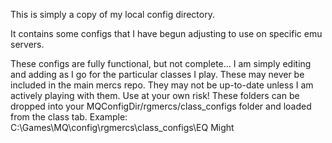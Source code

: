 This is simply a copy of my local config directory.

It contains some configs that I have begun adjusting to use on specific emu servers.

These configs are fully functional, but not complete... I am simply editing and adding as I go for the particular classes I play.
These may never be included in the main mercs repo. They may not be up-to-date unless I am actively playing with them.
Use at your own risk! These folders can be dropped into your MQConfigDir/rgmercs/class_configs folder and loaded from the class tab.
Example: C:\Games\MQ\config\rgmercs\class_configs\EQ Might

